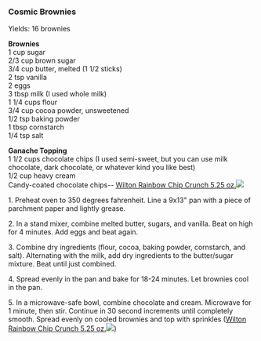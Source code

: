 
### Cosmic Brownies  
Yields: 16 brownies   
    
**Brownies**  
1 cup sugar  
2/3 cup brown sugar  
3/4 cup butter, melted (1 1/2 sticks)  
2 tsp vanilla  
2 eggs  
3 tbsp milk (I used whole milk)  
1 1/4 cups flour  
3/4 cup cocoa powder, unsweetened  
1/2 tsp baking powder  
1 tbsp cornstarch  
1/4 tsp salt  
    
**Ganache Topping**  
1 1/2 cups chocolate chips (I used semi-sweet, but you can use milk chocolate, dark chocolate, or whatever kind you like best)  
1/2 cup heavy cream  
Candy-coated chocolate chips-- [Wilton Rainbow Chip Crunch 5.25 oz.](http://www.amazon.com/gp/product/B001PKUXSI/ref=as_li_tl?ie=UTF8&camp=1789&creative=9325&creativeASIN=B001PKUXSI&linkCode=as2&tag=hunghunghigh-20&linkId=SFS4AU7CCZIRBYHB)![](http://ir-na.amazon-adsystem.com/e/ir?t=hunghunghigh-20&l=as2&o=1&a=B001PKUXSI)  
    
1\. Preheat oven to 350 degrees fahrenheit. Line a 9x13" pan with a piece of parchment paper and lightly grease.   
    
2\. In a stand mixer, combine melted butter, sugars, and vanilla. Beat on high for 4 minutes. Add eggs and beat again.   
    
3\. Combine dry ingredients (flour, cocoa, baking powder, cornstarch, and salt). Alternating with the milk, add dry ingredients to the butter/sugar mixture. Beat until just combined.   
    
4\. Spread evenly in the pan and bake for 18-24 minutes. Let brownies cool in the pan.   
    
5\. In a microwave-safe bowl, combine chocolate and cream. Microwave for 1 minute, then stir. Continue in 30 second increments until completely smooth. Spread evenly on cooled brownies and top with sprinkles ([Wilton Rainbow Chip Crunch 5.25 oz.](http://www.amazon.com/gp/product/B001PKUXSI/ref=as_li_tl?ie=UTF8&camp=1789&creative=9325&creativeASIN=B001PKUXSI&linkCode=as2&tag=hunghunghigh-20&linkId=SFS4AU7CCZIRBYHB)![](http://ir-na.amazon-adsystem.com/e/ir?t=hunghunghigh-20&l=as2&o=1&a=B001PKUXSI))  
